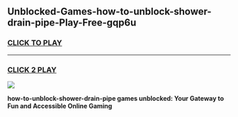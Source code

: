 
## Unblocked-Games-how-to-unblock-shower-drain-pipe-Play-Free-gqp6u
<h3>
<a href="https://premium76.site?title=how-to-unblock-shower-drain-pipe&ref=18A1">CLICK TO PLAY</a></h3>
<hr>

<h3>
<a href="https://premium76.site?title=how-to-unblock-shower-drain-pipe&ref=18A1">CLICK 2 PLAY</a>
  
</h3>

<a href="https://premium76.site?title=how-to-unblock-shower-drain-pipe&ref=18A1"><img src="https://clearcache.store/games.png"></a>


**how-to-unblock-shower-drain-pipe games unblocked: Your Gateway to Fun and Accessible Online Gaming**
